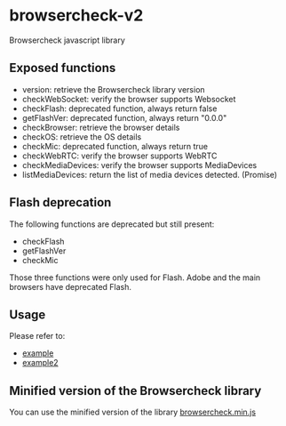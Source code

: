 # browsercheck-v2
Browsercheck javascript library

## Exposed functions
- version: retrieve the Browsercheck library version
- checkWebSocket: verify the browser supports Websocket
- checkFlash: deprecated function, always return false
- getFlashVer: deprecated function, always return "0.0.0"
- checkBrowser: retrieve the browser details 
- checkOS: retrieve the OS details
- checkMic: deprecated function, always return true
- checkWebRTC: verify the browser supports WebRTC
- checkMediaDevices: verify the browser supports MediaDevices
- listMediaDevices: return the list of media devices detected. (Promise)

## Flash deprecation
The following functions are deprecated but still present:
- checkFlash
- getFlashVer
- checkMic

Those three functions were only used for Flash. Adobe and the main browsers have deprecated Flash.

## Usage
Please refer to:
- [example](./example.html)
- [example2](./example2.html)

## Minified version of the Browsercheck library
You can use the minified version of the library [browsercheck.min.js](./browsercheck.min.js)
